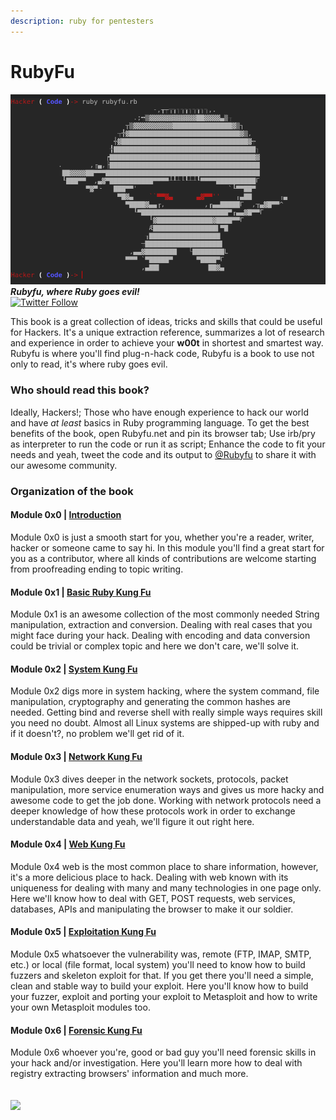 ```yaml
---
description: ruby for pentesters
---
```


# RubyFu

![](rubyfu.png)  
_**Rubyfu, where Ruby goes evil!**_  
[![Twitter Follow](https://img.shields.io/twitter/follow/Rubyfu.svg?style=social&label=Follow&style=plastic)](https://twitter.com/intent/follow?screen_name=Rubyfu)

This book is a great collection of ideas, tricks and skills that could be useful for Hackers. It's a unique extraction reference, summarizes a lot of research and experience in order to achieve your **w00t** in shortest and smartest way. Rubyfu is where you'll find plug-n-hack code, Rubyfu is a book to use not only to read, it's where ruby goes evil.

### Who should read this book?

Ideally, Hackers!; Those who have enough experience to hack our world and have _at least_ basics in Ruby programming language. To get the best benefits of the book, open Rubyfu.net and pin its browser tab; Use irb/pry as interpreter to run the code or run it as script; Enhance the code to fit your needs and yeah, tweet the code and its output to [@Rubyfu](https://twitter.com/rubyfu) to share it with our awesome community.

### Organization of the book

#### Module 0x0 \| [Introduction](README.md)

Module 0x0 is just a smooth start for you, whether you're a reader, writer, hacker or someone came to say hi. In this module you'll find a great start for you as a contributor, where all kinds of contributions are welcome starting from proofreading ending to topic writing.

#### Module 0x1 \| [Basic Ruby Kung Fu](module_0x1__basic_ruby_kung_fu/README.md)

Module 0x1 is an awesome collection of the most commonly needed String manipulation, extraction and conversion. Dealing with real cases that you might face during your hack. Dealing with encoding and data conversion could be trivial or complex topic and here we don't care, we'll solve it.

#### Module 0x2 \| [System Kung Fu](module_0x2__system_kung_fu/README.md)

Module 0x2 digs more in system hacking, where the system command, file manipulation, cryptography and generating the common hashes are needed. Getting bind and reverse shell with really simple ways requires skill you need no doubt. Almost all Linux systems are shipped-up with ruby and if it doesn't?, no problem we'll get rid of it.

#### Module 0x3 \| [Network Kung Fu](module_0x3__network_kung_fu/README.md)

Module 0x3 dives deeper in the network sockets, protocols, packet manipulation, more service enumeration ways and gives us more hacky and awesome code to get the job done. Working with network protocols need a deeper knowledge of how these protocols work in order to exchange understandable data and yeah, we'll figure it out right here.

#### Module 0x4 \| [Web Kung Fu](module_0x4__web_kung_fu/README.md)

Module 0x4 web is the most common place to share information, however, it's a more delicious place to hack. Dealing with web known with its uniqueness for dealing with many and many technologies in one page only. Here we'll know how to deal with GET, POST requests, web services, databases, APIs and manipulating the browser to make it our soldier.

#### Module 0x5 \| [Exploitation Kung Fu](module_0x5__exploitation_kung_fu/README.md)

Module 0x5 whatsoever the vulnerability was, remote \(FTP, IMAP, SMTP, etc.\) or local \(file format, local system\) you'll need to know how to build fuzzers and skeleton exploit for that. If you get there you'll need a simple, clean and stable way to build your exploit. Here you'll know how to build your fuzzer, exploit and porting your exploit to Metasploit and how to write your own Metasploit modules too.

#### Module 0x6 \| [Forensic Kung Fu](module_0x6__forensic/README.md)

Module 0x6 whoever you're, good or bad guy you'll need forensic skills in your hack and/or investigation. Here you'll learn more how to deal with registry extracting browsers' information and much more.

## ![](https://i.creativecommons.org/l/by-nc-sa/4.0/88x31.png)



